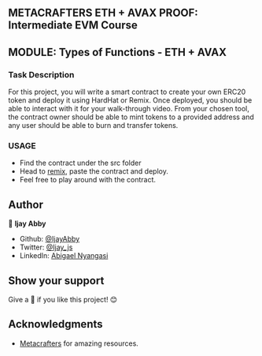 ## METACRAFTERS ETH + AVAX PROOF: Intermediate EVM Course

## MODULE: Types of Functions - ETH + AVAX

### Task Description

For this project, you will write a smart contract to create your own ERC20 token and deploy it using HardHat or Remix. Once deployed, you should be able to interact with it for your walk-through video. From your chosen tool, the contract owner should be able to mint tokens to a provided address and any user should be able to burn and transfer tokens.


### USAGE
- Find the contract under the src folder
- Head to [remix](https://remix.ethereum.org/), paste the contract and deploy.
- Feel free to play around with the contract.

## Author

👤 **Ijay Abby**

- Github: [@IjayAbby](https://github.com/IjayAbby)
- Twitter: [@Ijay_js](https://twitter.com/Ijay_js)
- LinkedIn: [Abigael Nyangasi](https://www.linkedin.com/in/ijayabby4/)

## Show your support

Give a :star2: if you like this project! :blush:

## Acknowledgments

- [Metacrafters](https://academy.metacrafters.io/content/solidity-avax-intermediate/functions-and-errors-eth-int-avax/assessment/project) for amazing resources.
